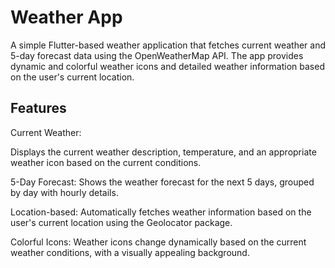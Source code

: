 # Weather App
A simple Flutter-based weather application that fetches current weather and 5-day forecast data using the OpenWeatherMap API. The app provides dynamic and colorful weather icons and detailed weather information based on the user's current location.

## Features
Current Weather: 

Displays the current weather description, temperature, and an appropriate weather icon based on the current conditions.


5-Day Forecast: Shows the weather forecast for the next 5 days, grouped by day with hourly details.


Location-based: Automatically fetches weather information based on the user's current location using the Geolocator package.


Colorful Icons: Weather icons change dynamically based on the current weather conditions, with a visually appealing background.
